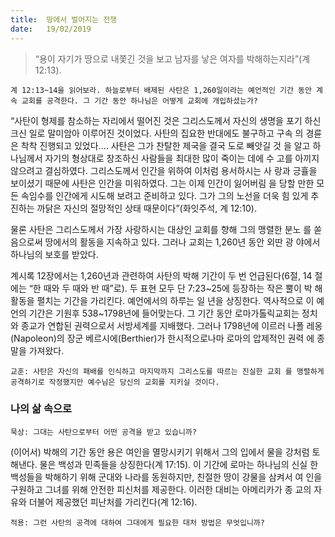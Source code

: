 ```yaml
---
title:  땅에서 벌어지는 전쟁
date:   19/02/2019
---
```


> <p></p>
> “용이 자기가 땅으로 내쫓긴 것을 보고 남자를 낳은 여자를 박해하는지라”(계 12:13).

`계 12:13~14을 읽어보라. 하늘로부터 배제된 사탄은 1,260일이라는 예언적인 기간
동안 계속 교회를 공격한다. 그 기간 동안 하나님은 어떻게 교회에 개입하셨는가?`

“사탄이 형제를 참소하는 자리에서 떨어진 것은 그리스도께서 자신의 생명을 포기
하신 크신 일로 말미암아 이루어진 것이었다. 사탄의 집요한 반대에도 불구하고 구속
의 경륜은 착착 진행되고 있었다.… 사탄은 그가 찬탈한 제국을 결국 도로 빼앗길 것
을 알고 하나님께서 자기의 형상대로 창조하신 사람들을 최대한 많이 죽이는 데에 수
고를 아끼지 않으려고 결심하였다. 그리스도께서 인간을 위하여 이처럼 용서하시는 사
랑과 긍휼을 보이셨기 때문에 사탄은 인간을 미워하였다. 그는 이제 인간이 잃어버림
을 당할 만한 모든 속임수를 인간에게 시도해 보려고 준비하고 있다. 그가 그의 노선을
더욱 힘 있게 추진하는 까닭은 자신의 절망적인 상태 때문이다”(화잇주석, 계 12:10).

물론 사탄은 그리스도께서 가장 사랑하시는 대상인 교회를 향해 그의 맹렬한 분노
를 쏟음으로써 땅에서의 활동을 지속하고 있다. 그러나 교회는 1,260년 동안 외딴 광
야에서 하나님의 보호를 받았다.

계시록 12장에서는 1,260년과 관련하여 사탄의 박해 기간이 두 번 언급된다(6절, 14
절에는 “한 때와 두 때와 반 때”로). 두 표현 모두 단 7:23~25에 등장하는 작은 뿔이 박
해 활동을 펼치는 기간을 가리킨다. 예언에서의 하루는 일 년을 상징한다. 역사적으로
이 예언의 기간은 기원후 538~1798년에 들어맞는다. 그 기간 동안 로마가톨릭교회는
정치와 종교가 연합된 권력으로서 서방세계를 지배했다. 그러나 1798년에 이르러 나폴
레옹(Napoleon)의 장군 베르시에(Berthier)가 한시적으로나마 로마의 압제적인 권력
에 종말을 가져왔다.

`교훈: 사탄은 자신의 패배를 인식하고 마지막까지 그리스도를 따르는 진실한 교회
를 맹렬하게 공격하기로 작정했지만 예수님은 당신의 교회를 지키실 것이다.`

### 나의 삶 속으로

`묵상: 그대는 사탄으로부터 어떤 공격을 받고 있습니까?`

(이어서) 박해의 기간 동안 용은 여인을 멸망시키기 위해서 그의 입에서 물을 강처럼
토해낸다. 물은 백성과 민족들을 상징한다(계 17:15). 이 기간에 로마는 하나님의 신실
한 백성들을 박해하기 위해 군대와 나라를 동원하지만, 친절한 땅이 강물을 삼켜서 여
인을 구원하고 그녀를 위해 안전한 피신처를 제공한다. 이러한 대비는 아메리카가 종
교의 자유와 더불어 제공했던 피난처를 가리킨다(계 12:16).

`적용: 그런 사탄의 공격에 대하여 그대에게 필요한 대처 방법은 무엇입니까?`